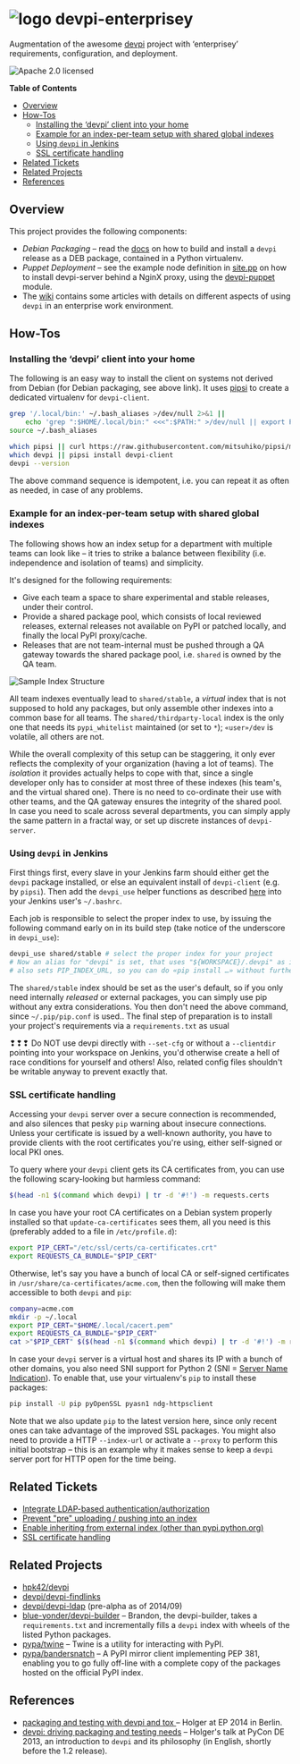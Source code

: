 # ![logo](https://raw.githubusercontent.com/jhermann/devpi-enterprisey/master/doc/static/logo-32.png) devpi-enterprisey

Augmentation of the awesome [devpi](http://doc.devpi.net/latest/) project
with ‘enterprisey’ requirements, configuration, and deployment.

![Apache 2.0 licensed](http://img.shields.io/badge/license-Apache_2.0-red.svg)

**Table of Contents**

- [Overview](#user-content-overview)
- [How-Tos](#user-content-how-tos)
    - [Installing the ‘devpi’ client into your home](#user-content-installing-the-devpi-client-into-your-home)
    - [Example for an index-per-team setup with shared global indexes](#user-content-example-for-an-index-per-team-setup-with-shared-global-indexes)
    - [Using `devpi` in Jenkins](#user-content-using-devpi-in-jenkins)
    - [SSL certificate handling](#user-content-ssl-certificate-handling)
- [Related Tickets](#user-content-related-tickets)
- [Related Projects](#user-content-related-projects)
- [References](#user-content-references)


## Overview

This project provides the following components:

* *Debian Packaging* – read the [docs](https://github.com/jhermann/devpi-enterprisey/tree/master/debianized-devpi) on how to build and install a `devpi` release as a DEB package, contained in a Python virtualenv.
* *Puppet Deployment* – see the example node definition in [site.pp](https://github.com/jhermann/devpi-puppet/blob/master/site.pp) on how to install devpi-server behind a NginX proxy, using the [devpi-puppet](https://github.com/jhermann/devpi-puppet) module.
* The [wiki](https://github.com/jhermann/devpi-enterprisey/wiki) contains some articles with details on different aspects of using `devpi` in an enterprise work environment.


## How-Tos

### Installing the ‘devpi’ client into your home

The following is an easy way to install the client on systems not derived from Debian (for Debian packaging, see above link).
It uses [pipsi](https://github.com/mitsuhiko/pipsi) to create a dedicated virtualenv for `devpi-client`.

```sh
grep '/.local/bin:' ~/.bash_aliases >/dev/null 2>&1 ||
    echo 'grep ":$HOME/.local/bin:" <<<":$PATH:" >/dev/null || export PATH="$HOME/.local/bin:$PATH"' >>~/.bash_aliases
source ~/.bash_aliases

which pipsi || curl https://raw.githubusercontent.com/mitsuhiko/pipsi/master/get-pipsi.py | python
which devpi || pipsi install devpi-client
devpi --version
```

The above command sequence is idempotent, i.e. you can repeat it as often as needed, in case of any problems.


### Example for an index-per-team setup with shared global indexes

The following shows how an index setup for a department with multiple teams can look like
– it tries to strike a balance between flexibility (i.e. independence and isolation of teams) and simplicity.

It's designed for the following requirements:

* Give each team a space to share experimental and stable releases, under their control.
* Provide a shared package pool, which consists of local reviewed releases, external releases not available on PyPI or patched locally, and finally the local PyPI proxy/cache.
* Releases that are not team-internal must be pushed through a QA gateway towards the shared package pool, i.e. `shared` is owned by the QA team.

![Sample Index Structure](https://raw.githubusercontent.com/jhermann/devpi-enterprisey/master/doc/static/repo-structure.png)

All team indexes eventually lead to `shared/stable`, a *virtual* index that is not supposed to hold any packages,
but only assemble other indexes into a common base for all teams.
The `shared/thirdparty-local` index is the only one that needs its `pypi_whitelist` maintained (or set to `*`);
`«user»/dev` is volatile, all others are not.

While the overall complexity of this setup can be staggering, it only ever reflects the complexity of your organization
(having a lot of teams). The *isolation* it provides actually helps to cope with that, since a single developer
only has to consider at most three of these indexes (his team's, and the virtual shared one).
There is no need to co-ordinate their use with other teams, and the QA gateway ensures the integrity of the shared pool.
In case you need to scale across several departments, you can simply apply the same pattern in a fractal way,
or set up discrete instances of `devpi-server`.


### Using `devpi` in Jenkins

First things first, every slave in your Jenkins farm should either get the `devpi` package installed,
or else an equivalent install of `devpi-client` (e.g. by `pipsi`).
Then add the `devpi_use` helper functions as described [here](https://github.com/jhermann/devpi-enterprisey/wiki/DevPIandJenkins)
into your Jenkins user's `~/.bashrc`.

Each job is responsible to select the proper index to use, by issuing the following command early on in its build step (take notice of the underscore in `devpi_use`):

```sh
devpi_use shared/stable # select the proper index for your project
# Now an alias for "devpi" is set, that uses "${WORKSPACE}/.devpi" as its clientdir;
# also sets PIP_INDEX_URL, so you can do «pip install …» without further thoughts.
```

The `shared/stable` index should be set as the user's default, so if you only need internally *released* or external packages, you can simply use pip without any extra considerations. You then don't need the above command, since `~/.pip/pip.conf` is used..
The final step of preparation is to install your project's requirements via a `requirements.txt` as usual

❢❢❢ Do NOT use devpi directly with `--set-cfg` or without a `--clientdir` pointing into your workspace on Jenkins, you'd otherwise create a hell of race conditions for yourself and others! Also, related config files shouldn't be writable anyway to prevent exactly that.


### SSL certificate handling

Accessing your `devpi` server over a secure connection is recommended, and also silences that pesky `pip` warning about insecure connections. Unless your certificate is issued by a well-known authority, you have to provide clients with the root certificates you're using, either self-signed or local PKI ones.

To query where your `devpi` client gets its CA certificates from, you can use the following scary-looking but harmless command:

```sh
$(head -n1 $(command which devpi) | tr -d '#!') -m requests.certs
```

In case you have your root CA certificates on a Debian system properly installed so that `update-ca-certificates` sees them, all you need is this (preferably added to a file in `/etc/profile.d`):

```sh
export PIP_CERT="/etc/ssl/certs/ca-certificates.crt"
export REQUESTS_CA_BUNDLE="$PIP_CERT"
```

Otherwise, let's say you have a bunch of local CA or self-signed certificates in `/usr/share/ca-certificates/acme.com`, then the following will make them accessible to both `devpi` and `pip`:

```sh
company=acme.com
mkdir -p ~/.local
export PIP_CERT="$HOME/.local/cacert.pem"
export REQUESTS_CA_BUNDLE="$PIP_CERT"
cat >"$PIP_CERT" $($(head -n1 $(command which devpi) | tr -d '#!') -m requests.certs) /usr/share/ca-certificates/$company/*.crt
```

In case your `devpi` server is a virtual host and shares its IP with a bunch of other domains, you also need SNI support for Python 2 (SNI = [Server Name Indication](https://en.wikipedia.org/wiki/Server_Name_Indication)). To enable that, use your virtualenv's `pip` to install these packages:

```sh
pip install -U pip pyOpenSSL pyasn1 ndg-httpsclient
```

Note that we also update `pip` to the latest version here, since only recent ones can take advantage of the improved SSL packages.
You might also need to provide a HTTP `--index-url` or activate a `--proxy` to perform this initial bootstrap
– this is an example why it makes sense to keep a `devpi` server port for HTTP open for the time being.


## Related Tickets

* [Integrate LDAP-based authentication/authorization](https://bitbucket.org/hpk42/devpi/issue/138/integrate-ldap-based-authentication)
* [Prevent "pre" uploading / pushing into an index](https://bitbucket.org/hpk42/devpi/issue/137/prevent-pre-uploading-pushing-into-an)
* [Enable inheriting from external index (other than pypi.python.org)](https://bitbucket.org/hpk42/devpi/issue/12/enable-inheriting-from-external-index)
* [SSL certificate handling](https://bitbucket.org/hpk42/devpi/issue/64/ssl-certificate-handling)


## Related Projects

* [hpk42/devpi](https://bitbucket.org/hpk42/devpi)
* [devpi/devpi-findlinks](https://github.com/devpi/devpi-findlinks)
* [devpi/devpi-ldap](https://github.com/devpi/devpi-ldap) (pre-alpha as of 2014/09)
* [blue-yonder/devpi-builder](https://github.com/blue-yonder/devpi-builder) – Brandon, the devpi-builder, takes a `requirements.txt` and incrementally fills a `devpi` index with wheels of the listed Python packages.
* [pypa/twine](https://github.com/pypa/twine) – Twine is a utility for interacting with PyPI.
* [pypa/bandersnatch](https://bitbucket.org/pypa/bandersnatch) – A PyPI mirror client implementing PEP 381, enabling you to go fully off-line with a complete copy of the packages hosted on the official PyPI index.


## References

* [packaging and testing with devpi and tox ](https://youtu.be/aNrrGf-uNUY) – Holger at EP 2014 in Berlin.
* [devpi: driving packaging and testing needs](http://youtu.be/84oOMBUUywI) – Holger's talk at PyCon DE 2013, an introduction to `devpi` and its philosophy (in English, shortly before the 1.2 release).

